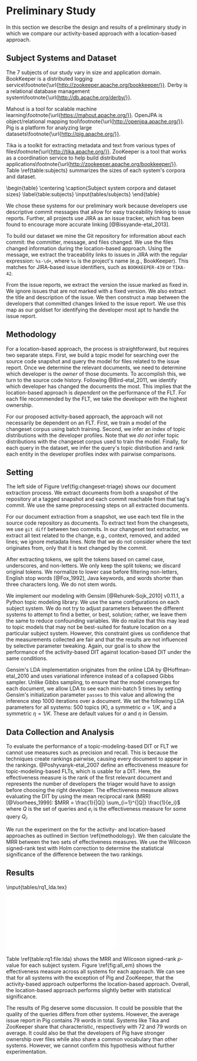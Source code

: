 # Preliminary Study

In this section we describe the design and results of a preliminary study in
which we compare our activity-based approach with a location-based approach.

## Subject Systems and Dataset

The 7 subjects of our study vary in size and application domain.
BookKeeper is a distributed logging service\footnote{\url{http://zookeeper.apache.org/bookkeeper/}}.
Derby is a relational database management system\footnote{\url{http://db.apache.org/derby/}}.
<!--Lucene is an information retrieval
library\footnote{\url{http://lucene.apache.org/core/}}.-->
Mahout is a tool for scalable machine learning\footnote{\url{https://mahout.apache.org/}}.
OpenJPA is object/relational mapping tool\footnote{\url{http://openjpa.apache.org/}}.
Pig is a platform for analyzing large datasets\footnote{\url{http://pig.apache.org/}}.
<!--Solr is a search
platform\footnote{\url{http://lucene.apache.org/solr/}}.-->
Tika is a toolkit for extracting metadata and text from various types of files\footnote{\url{http://tika.apache.org/}}.
ZooKeeper is a tool that works as a coordination service to help build distributed applications\footnote{\url{http://zookeeper.apache.org/bookkeeper/}}.
Table \ref{table:subjects} summarizes the sizes of each system's corpora and
dataset.

\begin{table}
\centering
\caption{Subject system corpora and dataset sizes}
\label{table:subjects}
\input{tables/subjects}
\end{table}

We chose these systems for our preliminary work because developers use
descriptive commit messages that allow for easy traceability linking to issue
reports. Further, all projects use JIRA as an issue tracker, which has been
found to encourage more accurate linking [@Bissyande-etal_2013].

To build our dataset we mine the Git repository for information about each
commit: the committer, message, and files changed. We use the files changed
information during the location-based approach. Using the message, we extract
the traceability links to issues in JIRA with the regular expression: `%s-\d+`,
where `%s` is the project's name (e.g., BookKeeper). This matches for
JIRA-based issue identifiers, such as `BOOKKEEPER-439` or `TIKA-42`.

From the issue reports, we extract the version the issue marked as fixed in. We
ignore issues that are not marked with a fixed version. We also extract the
title and description of the issue. We then construct a map between the
developers that committed changes linked to the issue report. We use this map
as our goldset for identifying the developer most apt to handle the issue
report.

## Methodology

For a location-based approach, the process is straightforward, but requires two
separate steps. First, we build a topic model for searching over the source
code snapshot and query the model for files related to the issue report. Once
we determine the relevant documents, we need to determine which developer is
the *owner* of those documents. To accomplish this, we turn to the source code
history. Following @Bird-etal_2011, we identify which developer has changed the
documents the most. This implies that the location-based approach is
*dependent* on the performance of the FLT. For each file recommended by the
FLT, we take the developer with the highest ownership.

For our proposed activity-based approach, the approach will not necessarily be
dependent on an FLT. First, we train a model of the changeset corpus using
batch training.  Second, we infer an index of topic distributions with the
developer profiles.  Note that we *do not* infer topic distributions with the
changeset corpus used to train the model. Finally, for each query in the
dataset, we infer the query's topic distribution and rank each entity in the
developer profiles index with pairwise comparisons.

## Setting

The left side of Figure \ref{fig:changeset-triage} shows our document
extraction process.  We extract documents from both a snapshot of the
repository at a tagged snapshot and each commit reachable from that tag's
commit. We use the same preprocessing steps on all extracted documents.

For our document extraction from a snapshot, we use each text file in the
source code repository as documents. To extract text from the changesets, we
use `git diff` between two commits. In our changeset text extractor, we extract
all text related to the change, e.g., context, removed, and added lines; we
ignore metadata lines. Note that we do not consider where the text originates
from, only that it is text changed by the commit.

After extracting tokens, we split the tokens based on camel case, underscores,
and non-letters. We only keep the split tokens; we discard original tokens.
We normalize to lower case before filtering non-letters, English stop
words [@Fox_1992], Java keywords, and words shorter than three characters
long. We do not stem words.

We implement our modeling with Gensim [@Rehurek-Sojk_2010] v0.11.1, a Python
topic modeling library. We use the same configurations on each subject system.
We do not try to adjust parameters between the different systems to attempt to
find a better, or best, solution; rather, we leave them the same to reduce
confounding variables.  We do realize that this may lead to topic models that
may not be best-suited for feature location on a particular subject system.
However, this constraint gives us confidence that the measurements collected
are fair and that the results are not influenced by selective parameter
tweaking. Again, our goal is to show the performance of the activity-based DIT
against location-based DIT under the same conditions.

Gensim's LDA implementation originates from the online LDA by @Hoffman-etal_2010 and
uses variational inference instead of a collapsed Gibbs sampler.  Unlike Gibbs
sampling, to ensure that the model converges for each document, we
allow LDA to see each mini-batch $5$ times by setting Gensim's initialization
parameter `passes` to this value and allowing the inference step $1000$
iterations over a document.  We set the following LDA parameters for all
systems: $500$ topics ($K$), a symmetric $\alpha=1/K$, and a symmetric
$\eta=1/K$.  These are default values for $\alpha$ and $\eta$ in Gensim.

## Data Collection and Analysis

To evaluate the performance of a topic-modeling-based DIT or FLT we cannot use
measures such as precision and recall. This is because the techniques create
rankings pairwise, causing every document to appear in the rankings.
@Poshyvanyk-etal_2007 define an effectiveness measure for topic-modeling-based
FLTs, which is usable for a DIT. Here, the effectiveness measure is the rank of
the first relevant document and represents the number of developers the triager
would have to assign before choosing the right developer. The effectiveness
measure allows evaluating the DIT by using the mean reciprocal rank (MRR)
[@Voorhees_1999]: $MRR = \frac{1}{|Q|} \sum_{i=1}^{|Q|} \frac{1}{e_i}$
where $Q$ is the set of queries and $e_i$ is the effectiveness measure for some
query $Q_i$.

We run the experiment on the for the activity- and location-based approaches as
outlined in Section \ref{methodology}. We then calculate the MRR between the
two sets of effectiveness measures. We use the Wilcoxon signed-rank test with
Holm correction to determine the statistical significance of the difference
between the two rankings.

## Results

\input{tables/rq1_lda.tex}

![Effectiveness measures of all systems\label{fig:all_em}](all_em.pdf)

Table \ref{table:rq1:file:lda} shows the MRR and Wilcoxon signed-rank $p$-value
for each subject system. Figure \ref{fig:all_em} shows the effectiveness
measure across all systems for each approach. We can see that for all systems
with the exception of Pig and ZooKeeper, that the activity-based approach
outperforms the location-based approach. Overall, the location-based approach
performs slightly better with statistical significance.

The results of Pig deserve some discussion. It could be possible that the
quality of the queries differs from other systems. However, the average issue
report in Pig contains 79 words in total. Systems like Tika and ZooKeeper share
that characteristic, respectively with 72 and 79 words on average. It could
also be that the developers of Pig have stronger ownership over files while
also share a common vocabulary than other systems. However, we cannot confirm
this hypothesis without further experimentation.
